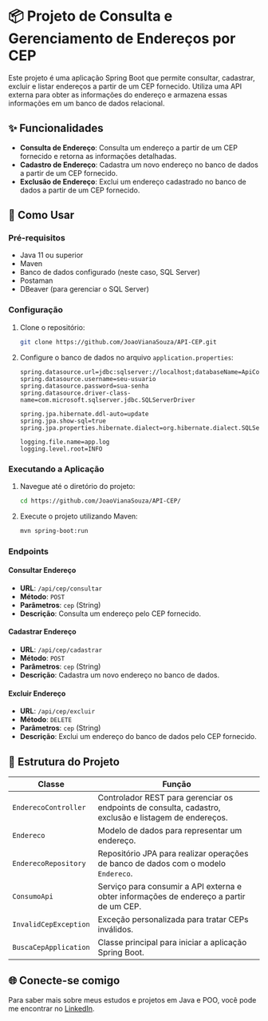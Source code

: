 # 📦 Projeto de Consulta e Gerenciamento de Endereços por CEP

Este projeto é uma aplicação Spring Boot que permite consultar, cadastrar, excluir e listar endereços a partir de um CEP fornecido. Utiliza uma API externa para obter as informações do endereço e armazena essas informações em um banco de dados relacional.

## ✨ Funcionalidades

- **Consulta de Endereço**: Consulta um endereço a partir de um CEP fornecido e retorna as informações detalhadas.
- **Cadastro de Endereço**: Cadastra um novo endereço no banco de dados a partir de um CEP fornecido.
- **Exclusão de Endereço**: Exclui um endereço cadastrado no banco de dados a partir de um CEP fornecido.

## 🚀 Como Usar

### Pré-requisitos

- Java 11 ou superior
- Maven
- Banco de dados configurado (neste caso, SQL Server)
- Postaman
- DBeaver (para gerenciar o SQL Server)

### Configuração

1. Clone o repositório:
    ```sh
    git clone https://github.com/JoaoVianaSouza/API-CEP.git
    ```
2. Configure o banco de dados no arquivo `application.properties`:
    ```properties
    spring.datasource.url=jdbc:sqlserver://localhost;databaseName=ApiConsultaCep
    spring.datasource.username=seu-usuario
    spring.datasource.password=sua-senha
    spring.datasource.driver-class-name=com.microsoft.sqlserver.jdbc.SQLServerDriver

    spring.jpa.hibernate.ddl-auto=update
    spring.jpa.show-sql=true
    spring.jpa.properties.hibernate.dialect=org.hibernate.dialect.SQLServerDialect

    logging.file.name=app.log
    logging.level.root=INFO
    ```

### Executando a Aplicação

1. Navegue até o diretório do projeto:
    ```sh
    cd https://github.com/JoaoVianaSouza/API-CEP/
    ```
2. Execute o projeto utilizando Maven:
    ```sh
    mvn spring-boot:run
    ```

### Endpoints

#### Consultar Endereço

- **URL**: `/api/cep/consultar`
- **Método**: `POST`
- **Parâmetros**: `cep` (String)
- **Descrição**: Consulta um endereço pelo CEP fornecido.

#### Cadastrar Endereço

- **URL**: `/api/cep/cadastrar`
- **Método**: `POST`
- **Parâmetros**: `cep` (String)
- **Descrição**: Cadastra um novo endereço no banco de dados.

#### Excluir Endereço

- **URL**: `/api/cep/excluir`
- **Método**: `DELETE`
- **Parâmetros**: `cep` (String)
- **Descrição**: Exclui um endereço do banco de dados pelo CEP fornecido.

## 📂 Estrutura do Projeto

| Classe                | Função                                                                 |
|-----------------------|------------------------------------------------------------------------|
| `EnderecoController`  | Controlador REST para gerenciar os endpoints de consulta, cadastro, exclusão e listagem de endereços. |
| `Endereco`            | Modelo de dados para representar um endereço.                                           |
| `EnderecoRepository`  | Repositório JPA para realizar operações de banco de dados com o modelo `Endereco`.        |
| `ConsumoApi`          | Serviço para consumir a API externa e obter informações de endereço a partir de um CEP.  |
| `InvalidCepException` | Exceção personalizada para tratar CEPs inválidos.                                       |
| `BuscaCepApplication` | Classe principal para iniciar a aplicação Spring Boot.                                  |

## 🌐 Conecte-se comigo

Para saber mais sobre meus estudos e projetos em Java e POO, você pode me encontrar no [LinkedIn](https://www.linkedin.com/in/joao-pedro-gon%C3%A7alves-viana-de-souza-a33a84242/).

